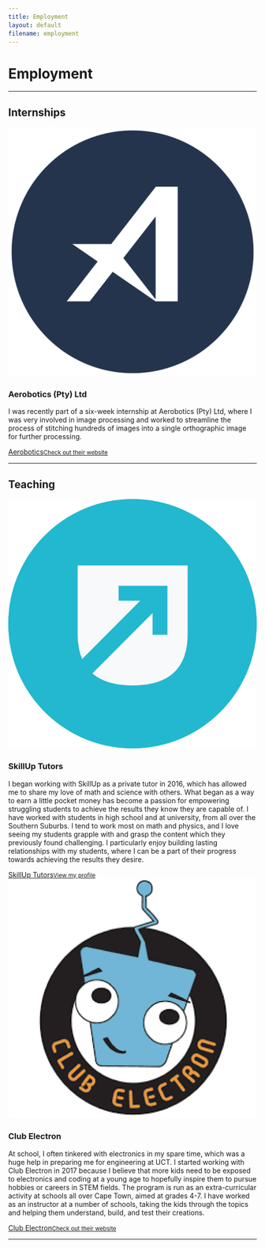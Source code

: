 ```yaml
---
title: Employment
layout: default
filename: employment
--- 
```


<h1>Employment</h1>

<hr>
<h2>Internships</h2>
<img class="icon" src="resources/aerobotics_icon.png" alt="Aerobotics Logo">
<h3>Aerobotics (Pty) Ltd</h3>
<p>
  I was recently part of a six-week internship at Aerobotics (Pty) Ltd, where I was very involved in image processing and worked to streamline the process of stitching hundreds of images into a single orthographic image for further processing.
</p>
<div class="linkbox">
  <a href="https://www.aerobotics.com/" target="_blank">Aerobotics<small>Check out their website</small></a>
</div>
<hr>

<h2>Teaching</h2>
<img class="icon" src="resources/skillup_icon.png" alt="SkillUp Logo">
<h3>SkillUp Tutors</h3>
<p>
  I began working with SkillUp as a private tutor in 2016, which has allowed me to share my love of math and science with others. What began as a way to earn a little pocket money has become a passion for empowering struggling students to achieve the results they know they are capable of. I have worked with students in high school and at university, from all over the Southern Suburbs. I tend to work most on math and physics, and I love seeing my students grapple with and grasp the content which they previously found challenging. I particularly enjoy building lasting relationships with my students, where I can be a part of their progress towards achieving the results they desire.
</p>
<div class="linkbox">
  <a href="https://skillup.live/Stefan-2334" target="_blank">SkillUp Tutors<small>View my profile</small></a>
</div>

<img class="icon" src="resources/clubelectron_icon.png" alt="Club Electron Logo">
<h3>Club Electron</h3>
<p>
  At school, I often tinkered with electronics in my spare time, which was a huge help in preparing me for engineering at UCT. I started working with Club Electron in 2017 because I believe that more kids need to be exposed to electronics and coding at a young age to hopefully inspire them to pursue hobbies or careers in STEM fields. The program is run as an extra-curricular activity at schools all over Cape Town, aimed at grades 4-7. I have worked as an instructor at a number of schools, taking the kids through the topics and helping them understand, build, and test their creations.
</p>
<div class="linkbox">
  <a href="https://www.clubelectron.net" target="_blank">Club Electron<small>Check out their website</small></a>
</div>
<hr>

